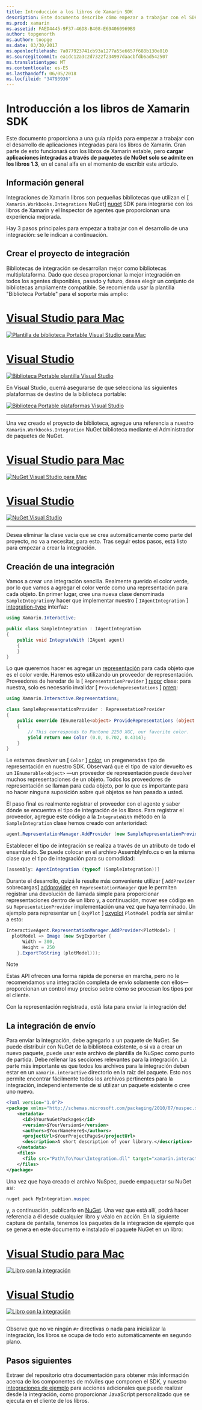 ```yaml
---
title: Introducción a los libros de Xamarin SDK
description: Este documento describe cómo empezar a trabajar con el SDK de los libros de Xamarin, que puede usarse para desarrollar aplicaciones integradas para los libros de Xamarin.
ms.prod: xamarin
ms.assetid: FAED4445-9F37-46D8-B408-E694060969B9
author: topgenorth
ms.author: toopge
ms.date: 03/30/2017
ms.openlocfilehash: 7a077923741cb93a1277a55e6657f688b130e810
ms.sourcegitcommit: ea1dc12a3c2d7322f234997daacbfdb6ad542507
ms.translationtype: MT
ms.contentlocale: es-ES
ms.lasthandoff: 06/05/2018
ms.locfileid: "34793936"
---
```

# <a name="getting-started-with-the-xamarin-workbooks-sdk"></a>Introducción a los libros de Xamarin SDK

Este documento proporciona a una guía rápida para empezar a trabajar con el desarrollo de aplicaciones integradas para los libros de Xamarin. Gran parte de esto funcionará con los libros de Xamarin estable, pero **cargar aplicaciones integradas a través de paquetes de NuGet solo se admite en los libros 1.3**, en el canal alfa en el momento de escribir este artículo.

## <a name="general-overview"></a>Información general

Integraciones de Xamarin libros son pequeñas bibliotecas que utilizan el [ `Xamarin.Workbooks.Integrations` NuGet] [ nuget] SDK para integrarse con los libros de Xamarin y el Inspector de agentes que proporcionan una experiencia mejorada.

Hay 3 pasos principales para empezar a trabajar con el desarrollo de una integración: se le indican a continuación.

## <a name="creating-the-integration-project"></a>Crear el proyecto de integración

Bibliotecas de integración se desarrollan mejor como bibliotecas multiplataforma. Dado que desea proporcionar la mejor integración en todos los agentes disponibles, pasado y futuro, desea elegir un conjunto de bibliotecas ampliamente compatible. Se recomienda usar la plantilla "Biblioteca Portable" para el soporte más amplio:

# <a name="visual-studio-for-mactabvsmac"></a>[Visual Studio para Mac](#tab/vsmac)

[![Plantilla de biblioteca Portable Visual Studio para Mac](images/xamarin-studio-pcl.png)](images/xamarin-studio-pcl.png#lightbox)

# <a name="visual-studiotabvswin"></a>[Visual Studio](#tab/vswin)

[![Biblioteca Portable plantilla Visual Studio](images/visual-studio-pcl.png)](images/visual-studio-pcl.png#lightbox)

En Visual Studio, querrá asegurarse de que selecciona las siguientes plataformas de destino de la biblioteca portable:

[![Biblioteca Portable plataformas Visual Studio](images/visual-studio-pcl-platforms.png)](images/visual-studio-pcl-platforms.png#lightbox)

-----

Una vez creado el proyecto de biblioteca, agregue una referencia a nuestro `Xamarin.Workbooks.Integration` NuGet biblioteca mediante el Administrador de paquetes de NuGet.

# <a name="visual-studio-for-mactabvsmac"></a>[Visual Studio para Mac](#tab/vsmac)

[![NuGet Visual Studio para Mac](images/xamarin-studio-nuget.png)](images/xamarin-studio-nuget.png#lightbox)

# <a name="visual-studiotabvswin"></a>[Visual Studio](#tab/vswin)

[![NuGet Visual Studio](images/visual-studio-nuget.png)](images/visual-studio-nuget.png#lightbox)

-----

Desea eliminar la clase vacía que se crea automáticamente como parte del proyecto, no va a necesitar, para esto. Tras seguir estos pasos, está listo para empezar a crear la integración.

## <a name="building-an-integration"></a>Creación de una integración

Vamos a crear una integración sencilla. Realmente querido el color verde, por lo que vamos a agregar el color verde como una representación para cada objeto. En primer lugar, cree una nueva clase denominada `SampleIntegration`y hacer que implementar nuestro [ `IAgentIntegration` ] [ integration-type] interfaz:

```csharp
using Xamarin.Interactive;

public class SampleIntegration : IAgentIntegration
{
    public void IntegrateWith (IAgent agent)
    {
    }
}
```

Lo que queremos hacer es agregar un [representación](~/tools/workbooks/sdk/representations.md) para cada objeto que es el color verde. Haremos esto utilizando un proveedor de representación. Proveedores de heredar de la [ `RepresentationProvider` ] [ reppr] clase: para nuestra, solo es necesario invalidar [ `ProvideRepresentations` ] [ prrep]:

```csharp
using Xamarin.Interactive.Representations;

class SampleRepresentationProvider : RepresentationProvider
{
    public override IEnumerable<object> ProvideRepresentations (object obj)
    {
        // This corresponds to Pantone 2250 XGC, our favorite color.
        yield return new Color (0.0, 0.702, 0.4314);
    }
}
```

Le estamos devolver un [ `Color` ] [ color], un pregeneradas tipo de representación en nuestro SDK.
Observará que el tipo de valor devuelto es un `IEnumerable<object>` &mdash;un proveedor de representación puede devolver muchos representaciones de un objeto. Todos los proveedores de representación se llaman para cada objeto, por lo que es importante para no hacer ninguna suposición sobre qué objetos se han pasado a usted.

El paso final es realmente registrar el proveedor con el agente y saber dónde se encuentra el tipo de integración de los libros. Para registrar el proveedor, agregue este código a la `IntegrateWith` método en la `SampleIntegration` clase hemos creado con anterioridad:

```csharp
agent.RepresentationManager.AddProvider (new SampleRepresentationProvider ());
```

Establecer el tipo de integración se realiza a través de un atributo de todo el ensamblado. Se puede colocar en el archivo AssemblyInfo.cs o en la misma clase que el tipo de integración para su comodidad:

```csharp
[assembly: AgentIntegration (typeof (SampleIntegration))]
````

Durante el desarrollo, quizá le resulte más conveniente utilizar [ `AddProvider` sobrecargas] [ addprovider] en `RepresentationManager` que le permiten registrar una devolución de llamada simple para proporcionar representaciones dentro de un libro y, a continuación, mover ese código en su `RepresentationProvider` implementación una vez que haya terminado. Un ejemplo para representar un [ `OxyPlot` ] [ oxyplot] `PlotModel` podría ser similar a esto:

```csharp
InteractiveAgent.RepresentationManager.AddProvider<PlotModel> (
  plotModel => Image (new SvgExporter {
      Width = 300,
      Height = 250
    }.ExportToString (plotModel)));
```

> [!NOTE]
> Estas API ofrecen una forma rápida de ponerse en marcha, pero no le recomendamos una integración completa de envío solamente con ellos&mdash;proporcionan un control muy preciso sobre cómo se procesan los tipos por el cliente.

Con la representación registrada, está lista para enviar la integración de!

## <a name="shipping-your-integration"></a>La integración de envío

Para enviar la integración, debe agregarlo a un paquete de NuGet.
Se puede distribuir con NuGet de la biblioteca existente, o si va a crear un nuevo paquete, puede usar este archivo de plantilla de NuSpec como punto de partida.
Debe rellenar las secciones relevantes para la integración. La parte más importante es que todos los archivos para la integración deben estar en un `xamarin.interactive` directorio en la raíz del paquete. Esto nos permite encontrar fácilmente todos los archivos pertinentes para la integración, independientemente de si utilizar un paquete existente o cree uno nuevo.

```xml
<?xml version="1.0"?>
<package xmlns="http://schemas.microsoft.com/packaging/2010/07/nuspec.xsd">
    <metadata>
      <id>$YourNuGetPackage$</id>
      <version>$YourVersion$</version>
      <authors>$YourNameHere$</authors>
      <projectUrl>$YourProjectPage$</projectUrl>
      <description>A short description of your library.</description>
    </metadata>
    <files>
      <file src="Path\To\Your\Integration.dll" target="xamarin.interactive" />
    </files>
</package>
```

Una vez que haya creado el archivo NuSpec, puede empaquetar su NuGet así:

```csharp
nuget pack MyIntegration.nuspec
```

y, a continuación, publicarlo en [NuGet][nugetorg]. Una vez que está allí, podrá hacer referencia a él desde cualquier libro y véalo en acción. En la siguiente captura de pantalla, tenemos los paquetes de la integración de ejemplo que se genera en este documento e instalado el paquete NuGet en un libro:

# <a name="visual-studio-for-mactabvsmac"></a>[Visual Studio para Mac](#tab/vsmac)

[![Libro con la integración](images/mac-workbooks-integrated.png)](images/mac-workbooks-integrated.png#lightbox)

# <a name="visual-studiotabvswin"></a>[Visual Studio](#tab/vswin)

[![Libro con la integración](images/windows-workbooks-integrated.png)](images/windows-workbooks-integrated.png#lightbox)

-----

Observe que no ve ningún `#r` directivas o nada para inicializar la integración, los libros se ocupa de todo esto automáticamente en segundo plano.

## <a name="next-steps"></a>Pasos siguientes

Extraer del repositorio otra documentación para obtener más información acerca de los componentes de móviles que componen el SDK, y nuestro [integraciones de ejemplo](~/tools/workbooks/samples/index.md) para acciones adicionales que puede realizar desde la integración, como proporcionar JavaScript personalizado que se ejecuta en el cliente de los libros.

[integration-type]: https://developer.xamarin.com/api/type/Xamarin.Interactive.IAgentIntegration/
[repman-api]: https://developer.xamarin.com/api/type/Xamarin.Interactive.Representations.IRepresentationManager/
[color]: https://developer.xamarin.com/api/type/Xamarin.Interactive.Representations.Color/
[xir]: https://developer.xamarin.com/api/namespace/Xamarin.Interactive.Representations/
[reppr]: https://developer.xamarin.com/api/type/Xamarin.Interactive.Representations.RepresentationProvider/
[prrep]: https://developer.xamarin.com/api/member/Xamarin.Interactive.Representations.RepresentationProvider.ProvideRepresentations/p/System.Object/
[nugetorg]: https://nuget.org
[nuget]: https://nuget.org/packages/Xamarin.Workbooks.Integration
[addprovider]: https://developer.xamarin.com/api/member/Xamarin.Interactive.Representations.IRepresentationManager.AddProvider/
[oxyplot]: http://www.oxyplot.org/
